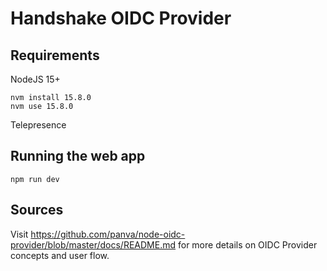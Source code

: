 # Handshake OIDC Provider

## Requirements

NodeJS 15+

```
nvm install 15.8.0
nvm use 15.8.0
```

Telepresence

## Running the web app

```
npm run dev
```

## Sources

Visit https://github.com/panva/node-oidc-provider/blob/master/docs/README.md for more details on OIDC Provider concepts and user flow.
